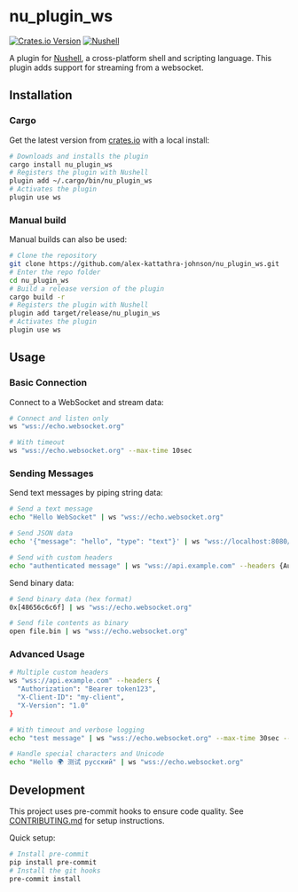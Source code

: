 # nu_plugin_ws

[![Crates.io Version](https://img.shields.io/crates/v/nu_plugin_ws?color=blue)](https://crates.io/crates/nu_plugin_ws)
[![Nushell](https://img.shields.io/badge/Nushell-v0.106.1-blue)](https://nushell.sh)

A plugin for [Nushell](https://nushell.sh), a cross-platform shell and scripting language. This plugin adds support for
streaming from a websocket.

## Installation

### Cargo

Get the latest version from [crates.io](https://crates.io/crates/nu_plugin_ws) with a local install:

```bash
# Downloads and installs the plugin
cargo install nu_plugin_ws
# Registers the plugin with Nushell
plugin add ~/.cargo/bin/nu_plugin_ws
# Activates the plugin
plugin use ws
```

### Manual build

Manual builds can also be used:

```bash
# Clone the repository
git clone https://github.com/alex-kattathra-johnson/nu_plugin_ws.git
# Enter the repo folder
cd nu_plugin_ws
# Build a release version of the plugin
cargo build -r
# Registers the plugin with Nushell
plugin add target/release/nu_plugin_ws
# Activates the plugin
plugin use ws
```

## Usage

### Basic Connection

Connect to a WebSocket and stream data:

```bash
# Connect and listen only
ws "wss://echo.websocket.org"

# With timeout
ws "wss://echo.websocket.org" --max-time 10sec
```

### Sending Messages

Send text messages by piping string data:

```bash
# Send a text message
echo "Hello WebSocket" | ws "wss://echo.websocket.org"

# Send JSON data
echo '{"message": "hello", "type": "text"}' | ws "wss://localhost:8080/chat"

# Send with custom headers
echo "authenticated message" | ws "wss://api.example.com" --headers {Authorization: "Bearer token123"}
```

Send binary data:

```bash
# Send binary data (hex format)
0x[48656c6c6f] | ws "wss://echo.websocket.org"

# Send file contents as binary
open file.bin | ws "wss://echo.websocket.org"
```

### Advanced Usage

```bash
# Multiple custom headers
ws "wss://api.example.com" --headers {
  "Authorization": "Bearer token123",
  "X-Client-ID": "my-client",
  "X-Version": "1.0"
}

# With timeout and verbose logging
echo "test message" | ws "wss://echo.websocket.org" --max-time 30sec --verbose 3

# Handle special characters and Unicode
echo "Hello 🌍 测试 русский" | ws "wss://echo.websocket.org"
```

## Development

This project uses pre-commit hooks to ensure code quality. See [CONTRIBUTING.md](CONTRIBUTING.md) for setup instructions.

Quick setup:
```bash
# Install pre-commit
pip install pre-commit
# Install the git hooks
pre-commit install
```
